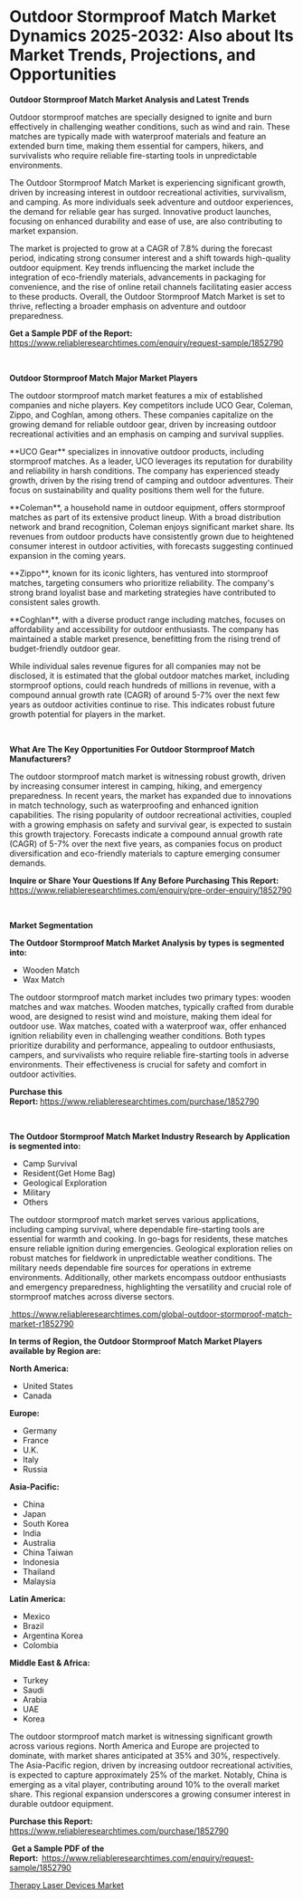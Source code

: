 <p><h1>Outdoor Stormproof Match Market Dynamics 2025-2032: Also about Its Market Trends, Projections, and Opportunities</h1></p><p><strong>Outdoor Stormproof Match Market Analysis and Latest Trends</strong></p>
<p><p>Outdoor stormproof matches are specially designed to ignite and burn effectively in challenging weather conditions, such as wind and rain. These matches are typically made with waterproof materials and feature an extended burn time, making them essential for campers, hikers, and survivalists who require reliable fire-starting tools in unpredictable environments.</p><p>The Outdoor Stormproof Match Market is experiencing significant growth, driven by increasing interest in outdoor recreational activities, survivalism, and camping. As more individuals seek adventure and outdoor experiences, the demand for reliable gear has surged. Innovative product launches, focusing on enhanced durability and ease of use, are also contributing to market expansion. </p><p>The market is projected to grow at a CAGR of 7.8% during the forecast period, indicating strong consumer interest and a shift towards high-quality outdoor equipment. Key trends influencing the market include the integration of eco-friendly materials, advancements in packaging for convenience, and the rise of online retail channels facilitating easier access to these products. Overall, the Outdoor Stormproof Match Market is set to thrive, reflecting a broader emphasis on adventure and outdoor preparedness.</p></p>
<p><strong>Get a Sample PDF of the Report:&nbsp;</strong> <a href="https://www.reliableresearchtimes.com/enquiry/request-sample/1852790?utm_campaign=2347&utm_medium=2&utm_source=Github&utm_content=ia&utm_term=10022025&utm_id=outdoor-stormproof-match">https://www.reliableresearchtimes.com/enquiry/request-sample/1852790</a></p>
<p>&nbsp;</p>
<p><strong>Outdoor Stormproof Match Major Market Players</strong></p>
<p><p>The outdoor stormproof match market features a mix of established companies and niche players. Key competitors include UCO Gear, Coleman, Zippo, and Coghlan, among others. These companies capitalize on the growing demand for reliable outdoor gear, driven by increasing outdoor recreational activities and an emphasis on camping and survival supplies.</p><p>**UCO Gear** specializes in innovative outdoor products, including stormproof matches. As a leader, UCO leverages its reputation for durability and reliability in harsh conditions. The company has experienced steady growth, driven by the rising trend of camping and outdoor adventures. Their focus on sustainability and quality positions them well for the future.</p><p>**Coleman**, a household name in outdoor equipment, offers stormproof matches as part of its extensive product lineup. With a broad distribution network and brand recognition, Coleman enjoys significant market share. Its revenues from outdoor products have consistently grown due to heightened consumer interest in outdoor activities, with forecasts suggesting continued expansion in the coming years.</p><p>**Zippo**, known for its iconic lighters, has ventured into stormproof matches, targeting consumers who prioritize reliability. The company's strong brand loyalist base and marketing strategies have contributed to consistent sales growth. </p><p>**Coghlan**, with a diverse product range including matches, focuses on affordability and accessibility for outdoor enthusiasts. The company has maintained a stable market presence, benefitting from the rising trend of budget-friendly outdoor gear.</p><p>While individual sales revenue figures for all companies may not be disclosed, it is estimated that the global outdoor matches market, including stormproof options, could reach hundreds of millions in revenue, with a compound annual growth rate (CAGR) of around 5-7% over the next few years as outdoor activities continue to rise. This indicates robust future growth potential for players in the market.</p></p>
<p>&nbsp;</p>
<p><strong>What Are The Key Opportunities For Outdoor Stormproof Match Manufacturers?</strong></p>
<p><p>The outdoor stormproof match market is witnessing robust growth, driven by increasing consumer interest in camping, hiking, and emergency preparedness. In recent years, the market has expanded due to innovations in match technology, such as waterproofing and enhanced ignition capabilities. The rising popularity of outdoor recreational activities, coupled with a growing emphasis on safety and survival gear, is expected to sustain this growth trajectory. Forecasts indicate a compound annual growth rate (CAGR) of 5-7% over the next five years, as companies focus on product diversification and eco-friendly materials to capture emerging consumer demands.</p></p>
<p><strong>Inquire or Share Your Questions If Any Before Purchasing This Report:</strong> <a href="https://www.reliableresearchtimes.com/enquiry/pre-order-enquiry/1852790?utm_campaign=2347&utm_medium=2&utm_source=Github&utm_content=ia&utm_term=10022025&utm_id=outdoor-stormproof-match">https://www.reliableresearchtimes.com/enquiry/pre-order-enquiry/1852790</a></p>
<p>&nbsp;</p>
<p><strong>Market Segmentation</strong></p>
<p><strong>The Outdoor Stormproof Match Market Analysis by types is segmented into:</strong></p>
<p><ul><li>Wooden Match</li><li>Wax Match</li></ul></p>
<p><p>The outdoor stormproof match market includes two primary types: wooden matches and wax matches. Wooden matches, typically crafted from durable wood, are designed to resist wind and moisture, making them ideal for outdoor use. Wax matches, coated with a waterproof wax, offer enhanced ignition reliability even in challenging weather conditions. Both types prioritize durability and performance, appealing to outdoor enthusiasts, campers, and survivalists who require reliable fire-starting tools in adverse environments. Their effectiveness is crucial for safety and comfort in outdoor activities.</p></p>
<p><strong>Purchase this Report:&nbsp;</strong><a href="https://www.reliableresearchtimes.com/purchase/1852790?utm_campaign=2347&utm_medium=2&utm_source=Github&utm_content=ia&utm_term=10022025&utm_id=outdoor-stormproof-match">https://www.reliableresearchtimes.com/purchase/1852790</a></p>
<p>&nbsp;</p>
<p><strong>The Outdoor Stormproof Match Market Industry Research by Application is segmented into:</strong></p>
<p><ul><li>Camp Survival</li><li>Resident(Get Home Bag)</li><li>Geological Exploration</li><li>Military</li><li>Others</li></ul></p>
<p><p>The outdoor stormproof match market serves various applications, including camping survival, where dependable fire-starting tools are essential for warmth and cooking. In go-bags for residents, these matches ensure reliable ignition during emergencies. Geological exploration relies on robust matches for fieldwork in unpredictable weather conditions. The military needs dependable fire sources for operations in extreme environments. Additionally, other markets encompass outdoor enthusiasts and emergency preparedness, highlighting the versatility and crucial role of stormproof matches across diverse sectors.</p></p>
<p><a href="https://www.reliableresearchtimes.com/global-outdoor-stormproof-match-market-r1852790?utm_campaign=2347&utm_medium=2&utm_source=Github&utm_content=ia&utm_term=10022025&utm_id=outdoor-stormproof-match">&nbsp;https://www.reliableresearchtimes.com/global-outdoor-stormproof-match-market-r1852790</a></p>
<p><strong>In terms of Region, the Outdoor Stormproof Match Market Players available by Region are:</strong></p>
<p>
    <p> <strong> North America: </strong>
        <ul>
            <li>United States</li>
            <li>Canada</li>
        </ul>
        </p> 
    <p> <strong> Europe: </strong>
        <ul>
            <li>Germany</li>
            <li>France</li>
            <li>U.K.</li>
            <li>Italy</li>
            <li>Russia</li>
        </ul>
        </p> 
    <p> <strong> Asia-Pacific: </strong>
        <ul>
            <li>China</li>
            <li>Japan</li>
            <li>South Korea</li>
            <li>India</li>
            <li>Australia</li>
            <li>China Taiwan</li>
            <li>Indonesia</li>
            <li>Thailand</li>
            <li>Malaysia</li>
        </ul>
        </p> 
    <p> <strong> Latin America: </strong>
        <ul>
            <li>Mexico</li>
            <li>Brazil</li>
            <li>Argentina Korea</li>
            <li>Colombia</li>
        </ul>
        </p> 
    <p> <strong> Middle East & Africa: </strong>
        <ul>
            <li>Turkey</li>
            <li>Saudi</li>
            <li>Arabia</li>
            <li>UAE</li>
            <li>Korea</li>
        </ul>
    </p>
    </p>
<p><p>The outdoor stormproof match market is witnessing significant growth across various regions. North America and Europe are projected to dominate, with market shares anticipated at 35% and 30%, respectively. The Asia-Pacific region, driven by increasing outdoor recreational activities, is expected to capture approximately 25% of the market. Notably, China is emerging as a vital player, contributing around 10% to the overall market share. This regional expansion underscores a growing consumer interest in durable outdoor equipment.</p></p>
<p><strong>Purchase this Report: </strong><a href="https://www.reliableresearchtimes.com/purchase/1852790?utm_campaign=2347&utm_medium=2&utm_source=Github&utm_content=ia&utm_term=10022025&utm_id=outdoor-stormproof-match">https://www.reliableresearchtimes.com/purchase/1852790</a></p>
<p>&nbsp;<strong>Get a Sample PDF of the Report:&nbsp;&nbsp;</strong><a href="https://www.reliableresearchtimes.com/enquiry/request-sample/1852790?utm_campaign=2347&utm_medium=2&utm_source=Github&utm_content=ia&utm_term=10022025&utm_id=outdoor-stormproof-match">https://www.reliableresearchtimes.com/enquiry/request-sample/1852790</a></p>
<p><strong></strong></p>
<p><p><a href="https://github.com/janraimondo83/Market-Research-Report-List-1/blob/main/therapy-laser-devices-market.md?utm_campaign=2347&utm_medium=2&utm_source=Github&utm_content=ia&utm_term=10022025&utm_id=outdoor-stormproof-match">Therapy Laser Devices Market</a></p></p>